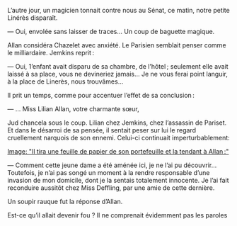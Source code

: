 L’autre jour, un magicien tonnait contre nous au Sénat, ce matin, notre petite Linérès disparaît.

— Oui, envolée sans laisser de traces… Un coup de baguette magique.

Allan considéra Chazelet avec anxiété. Le Parisien semblait penser comme le milliardaire. Jemkins reprit :

— Oui, 1’enfant avait disparu de sa chambre, de l’hôtel ; seulement elle avait laissé à sa place, vous ne devineriez jamais… Je ne vous ferai point languir, à la place de Linerès, nous trouvâmes…

Il prit un temps, comme pour accentuer l’effet de sa conclusion :

— … Miss Lilian Allan, votre charmante sœur,

Jud chancela sous le coup. Lilian chez Jemkins, chez l’assassin de Pariset. Et dans le désarroi de sa pensée, il sentait peser sur lui le regard cruellement narquois de son ennemi. Celui-ci continuait imperturbablement:

[Image: "Il tira une feuille de papier de son portefeuille et la tendant à Allan :"](../images/1-page-307.md)

— Comment cette jeune dame a été aménée ici, je ne l’ai pu découvrir… Toutefois, je n’ai pas songé un moment à la rendre responsable d’une invasion de mon domicile, dont je la sentais totalement innocente. Je l’ai fait reconduire aussitôt chez Miss Deffling, par une amie de cette dernière.

Un soupir rauque fut la réponse d’Allan.

Est-ce qu’il allait devenir fou ? Il ne comprenait évidemment pas les paroles
